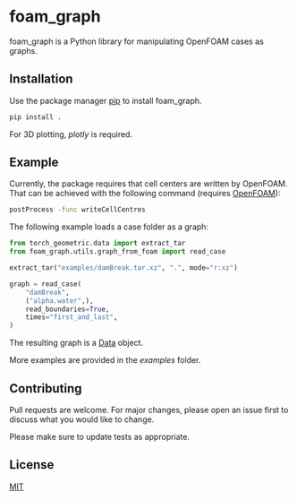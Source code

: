 # foam_graph

foam_graph is a Python library for manipulating OpenFOAM cases as graphs.

## Installation

Use the package manager [pip](https://pip.pypa.io/en/stable/) to install foam_graph.

```bash
pip install .
```
For 3D plotting, *plotly* is required.

## Example

Currently, the package requires that cell centers are written by OpenFOAM.
That can be achieved with the following command (requires [OpenFOAM](https://www.openfoam.com/)):

```bash
postProcess -func writeCellCentres
```

The following example loads a case folder as a graph:

```python
from torch_geometric.data import extract_tar
from foam_graph.utils.graph_from_foam import read_case

extract_tar("examples/damBreak.tar.xz", ".", mode="r:xz")

graph = read_case(
    "damBreak",
    ("alpha.water",),
    read_boundaries=True,
    times="first_and_last",
)
```

The resulting graph is a [Data](https://pytorch-geometric.readthedocs.io/en/latest/modules/data.html#torch_geometric.data.Data) object.

More examples are provided in the *examples* folder.

## Contributing
Pull requests are welcome. For major changes, please open an issue first to discuss what you would like to change.

Please make sure to update tests as appropriate.

## License
[MIT](https://choosealicense.com/licenses/mit/)